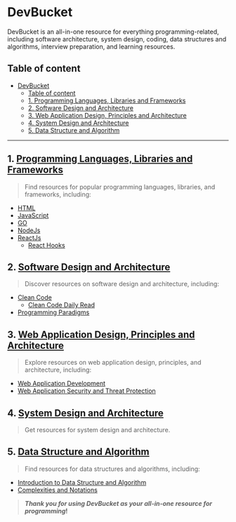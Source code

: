 # DevBucket

DevBucket is an all-in-one resource for everything programming-related, including software architecture, system design, coding, data structures and algorithms, interview preparation, and learning resources.

## Table of content

- [DevBucket](#devbucket)
  - [Table of content](#table-of-content)
  - [1. Programming Languages, Libraries and Frameworks](#1-programming-languages-libraries-and-frameworks)
  - [2. Software Design and Architecture](#2-software-design-and-architecture)
  - [3. Web Application Design, Principles and Architecture](#3-web-application-design-principles-and-architecture)
  - [4. System Design and Architecture](#4-system-design-and-architecture)
  - [5. Data Structure and Algorithm](#5-data-structure-and-algorithm)

---

## 1. [Programming Languages, Libraries and Frameworks](https://sabitaneupane.github.io/devbucket/programming-languages-libraries-and-frameworks)

> Find resources for popular programming languages, libraries, and frameworks, including:

- [HTML](https://sabitaneupane.github.io/devbucket/programming-languages-libraries-and-frameworks/html)
- [JavaScript](https://sabitaneupane.github.io/devbucket/programming-languages-libraries-and-frameworks/javascript)
- [GO](https://sabitaneupane.github.io/devbucket/programming-languages-libraries-and-frameworks/go)
- [NodeJs](https://sabitaneupane.github.io/devbucket/programming-languages-libraries-and-frameworks/node-js)
- [ReactJs](https://sabitaneupane.github.io/devbucket/programming-languages-libraries-and-frameworks/react-js)
  - [React Hooks](https://sabitaneupane.github.io/devbucket/programming-languages-libraries-and-frameworks/react-js/reack-hooks)


## 2. [Software Design and Architecture](https://sabitaneupane.github.io/devbucket/software-design-and-architecture)

> Discover resources on software design and architecture, including:

- [Clean Code](https://sabitaneupane.github.io/devbucket/software-design-and-architecture/1.clean-code)
  - [Clean Code Daily Read](https://sabitaneupane.github.io/devbucket/software-design-and-architecture/1.clean-code/learn)
- [Programming Paradigms](https://sabitaneupane.github.io/devbucket/software-design-and-architecture/2.programming-paradigms)

## 3. [Web Application Design, Principles and Architecture](https://sabitaneupane.github.io/devbucket/web-application-design-principles-and-architecture)

> Explore resources on web application design, principles, and architecture, including:

- [Web Application Development](https://sabitaneupane.github.io/devbucket/web-application-design-principles-and-architecture/1.web-application-development)
- [Web Application Security and Threat Protection](https://sabitaneupane.github.io/devbucket/web-application-design-principles-and-architecture/2.web-application-security)


## 4. [System Design and Architecture](https://sabitaneupane.github.io/devbucket/system-design-and-architecture)

> Get resources for system design and architecture.

## 5. [Data Structure and Algorithm](https://sabitaneupane.github.io/devbucket/data-structure-and-algorithm)

> Find resources for data structures and algorithms, including:

- [Introduction to Data Structure and Algorithm](https://sabitaneupane.github.io/devbucket/data-structure-and-algorithm/1.introduction)
- [Complexities and Notations](https://sabitaneupane.github.io/devbucket/data-structure-and-algorithm/2.complexities-and-notations)


> **_Thank you for using DevBucket as your all-in-one resource for programming_!**
